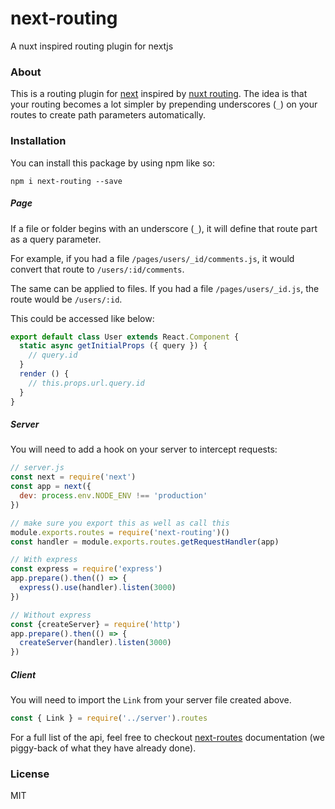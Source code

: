 # next-routing
A nuxt inspired routing plugin for nextjs

### About

This is a routing plugin for [next](https://github.com/zeit/next.js/) inspired by [nuxt routing](https://nuxtjs.org/guide/routing/). The idea is that your routing becomes a lot simpler by prepending underscores (`_`) on your routes to create path parameters automatically.

### Installation

You can install this package by using npm like so:

```
npm i next-routing --save
```

##### Page

If a file or folder begins with an underscore (`_`), it will define that route part as a query parameter.

For example, if you had a file `/pages/users/_id/comments.js`, it would convert that route to `/users/:id/comments`.

The same can be applied to files. If you had a file `/pages/users/_id.js`, the route would be `/users/:id`.

This could be accessed like below:

```js
export default class User extends React.Component {
  static async getInitialProps ({ query }) {
    // query.id
  }
  render () {
    // this.props.url.query.id
  }
}
```

##### Server

You will need to add a hook on your server to intercept requests:

```js
// server.js
const next = require('next')
const app = next({
  dev: process.env.NODE_ENV !== 'production'
})

// make sure you export this as well as call this
module.exports.routes = require('next-routing')()
const handler = module.exports.routes.getRequestHandler(app)

// With express
const express = require('express')
app.prepare().then(() => {
  express().use(handler).listen(3000)
})

// Without express
const {createServer} = require('http')
app.prepare().then(() => {
  createServer(handler).listen(3000)
})
```

##### Client

You will need to import the `Link` from your server file created above.

```js
const { Link } = require('../server').routes
```

For a full list of the api, feel free to checkout [next-routes](https://github.com/fridays/next-routes#on-the-client) documentation (we piggy-back of what they have already done).

### License

MIT
